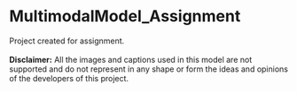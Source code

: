 # MultimodalModel_Assignment
Project created for assignment. <br>
<br>
**Disclaimer:** All the images and captions used in this model are not supported and do not represent in any shape or form the ideas and opinions of the developers of this project. 
